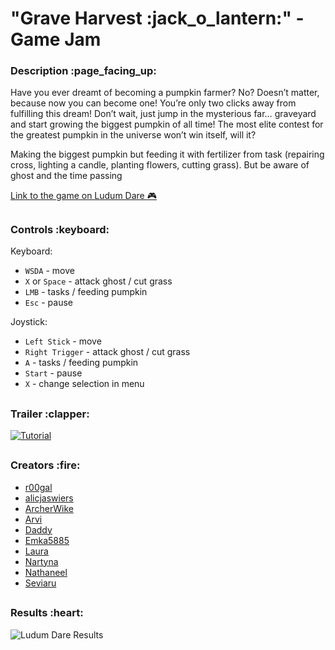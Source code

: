 <h1>"Grave Harvest :jack_o_lantern:" - Game Jam</h1>

<h3>Description :page_facing_up:</h3>

Have you ever dreamt of becoming a pumpkin farmer? No? Doesn’t matter, because now you can become one! You’re only two clicks away from fulfilling this dream! Don’t wait, just jump in the mysterious far… graveyard and start growing the biggest pumpkin of all time! The most elite contest for the greatest pumpkin in the universe won’t win itself, will it?

Making the biggest pumpkin but feeding it with fertilizer from task (repairing cross, lighting a candle, planting flowers, cutting grass). But be aware of ghost and the time passing

[Link to the game on Ludum Dare :video_game:](https://ldjam.com/events/ludum-dare/52/grave-harvest)

<h2></h2>
<h3>Controls :keyboard:</h3>

Keyboard:
- `WSDA` - move
- `X` or `Space` - attack ghost / cut grass
- `LMB` - tasks / feeding pumpkin
- `Esc` - pause

Joystick:
- `Left Stick` - move
- `Right Trigger` - attack ghost / cut grass
- `A` - tasks / feeding pumpkin
- `Start` - pause
- `X` - change selection in menu

<h2></h2>
<h3>Trailer :clapper:</h3>



[![Tutorial](obraz)](https://www.youtube.com/watch?v=r6JUGg5VgmU&ab_channel=AlicjaJaneczko)



<h2></h2>
<h3>Creators :fire:</h3>

- [r00gal](https://github.com/Alaliszon121)
- [alicjaswiers](https://github.com/alicjaswiers)
- [ArcherWike](https://github.com/ArcherWike)
- [Arvi](https://github.com/Arvi-beep-boop)
- [Daddy](https://github.com/DaddyMilker)
- [Emka5885](https://github.com/Emka5885)
- [Laura](https://github.com/meowmeow420)
- [Nartyna](https://github.com/Nartynka)
- [Nathaneel](https://github.com/NNathaneel)
- [Seviaru](https://github.com/Seviaru)


<h2></h2>
<h3>Results :heart:</h3>

![Ludum Dare Results](https://user-images.githubusercontent.com/57597187/216767119-98dc2db6-0791-4cf3-860b-19288626ced7.png)


